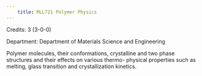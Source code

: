 ```yaml
---
    title: MLL721 Polymer Physics
---
```

Credits: 3 (3-0-0)

Department: Department of Materials Science and Engineering

Polymer molecules, their conformations, crystalline and two phase structures and their effects on various thermo- physical properties such as melting, glass transition and crystallization kinetics.